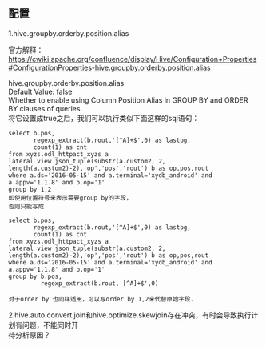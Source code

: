 ## 配置
1.hive.groupby.orderby.position.alias   

官方解释：https://cwiki.apache.org/confluence/display/Hive/Configuration+Properties#ConfigurationProperties-hive.groupby.orderby.position.alias  

hive.groupby.orderby.position.alias  
Default Value: false  
Whether to enable using Column Position Alias in GROUP BY and ORDER BY clauses of queries.  
将它设置成true之后，我们可以执行类似下面这样的sql语句：  

```
select b.pos,
       regexp_extract(b.rout,'[^A]+$',0) as lastpg,
       count(1) as cnt
from xyzs.odl_httpact_xyzs a 
lateral view json_tuple(substr(a.custom2, 2, length(a.custom2)-2),'op','pos','rout') b as op,pos,rout 
where a.ds='2016-05-15' and a.terminal='xydb_android' and a.appv='1.1.8' and b.op='1' 
group by 1,2
即使用位置符号来表示需要group by的字段，  
否则只能写成

select b.pos,
       regexp_extract(b.rout,'[^A]+$',0) as lastpg,
       count(1) as cnt
from xyzs.odl_httpact_xyzs a 
lateral view json_tuple(substr(a.custom2, 2, length(a.custom2)-2),'op','pos','rout') b as op,pos,rout 
where a.ds='2016-05-15' and a.terminal='xydb_android' and a.appv='1.1.8' and b.op='1' 
group by b.pos,
         regexp_extract(b.rout,'[^A]+$',0)   

对于order by 也同样适用，可以写order by 1,2来代替原始字段.
```
  
2.hive.auto.convert.join和hive.optimize.skewjoin存在冲突，有时会导致执行计划有问题，不能同时开  
待分析原因？